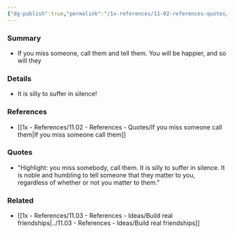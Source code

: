 ```yaml
---
{"dg-publish":true,"permalink":"/1x-references/11-02-references-quotes/if-you-miss-someone-call-them/","dgHomeLink":true,"dgPassFrontmatter":false,"dgShowBacklinks":true,"dgShowLocalGraph":false,"dgShowInlineTitle":true}
---
```



### Summary
- If you miss someone, call them and tell them. You will be happier, and so will they

### Details
- It is silly to suffer in silence!

### References
- [[1x - References/11.02 - References - Quotes/If you miss someone call them|If you miss someone call them]]

### Quotes
- "Highlight: you miss somebody, call them. It is silly to suffer in silence. It is noble and humbling to tell someone that they matter to you, regardless of whether or not you matter to them."

### Related
- [[1x - References/11.03 - References - Ideas/Build real friendships|../11.03 - References - Ideas/Build real friendships]]

